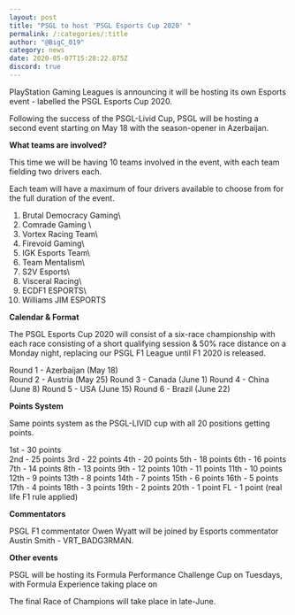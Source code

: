 ```yaml
---
layout: post
title: "PSGL to host 'PSGL Esports Cup 2020' "
permalink: /:categories/:title
author: "@BigC_019"
category: news
date: 2020-05-07T15:28:22.875Z
discord: true
---
```

PlayStation Gaming Leagues is announcing it will be hosting its own Esports event - labelled the PSGL Esports Cup 2020.

<!--more-->

Following the success of the PSGL-Livid Cup, PSGL will be hosting a second event starting on May 18 with the season-opener in Azerbaijan.

**What teams are involved?**

This time we will be having 10 teams involved in the event, with each team fielding two drivers each.

Each team will have a maximum of four drivers available to choose from for the full duration of the event.

1. Brutal Democracy Gaming\
2. Comrade Gaming \
3. Vortex Racing Team\
4. Firevoid Gaming\
5. IGK Esports Team\
6. Team Mentalism\
7. S2V Esports\
8. Visceral Racing\
9. ECDF1 ESPORTS\
10. Williams JIM ESPORTS 

**Calendar & Format**

The PSGL Esports Cup 2020 will consist of a six-race championship with each race consisting of a short qualifying session & 50% race distance on a Monday night, replacing our PSGL F1 League until F1 2020 is released.

Round 1 - Azerbaijan (May 18) \
Round 2 - Austria (May 25)
Round 3 - Canada (June 1)
Round 4 - China (June 8)
Round 5 - USA (June 15)
Round 6 - Brazil (June 22) 

**Points System**

Same points system as the PSGL-LIVID cup with all 20 positions getting points.

1st - 30 points \
2nd - 25 points
3rd - 22 points
4th - 20 points
5th - 18 points
6th - 16 points
7th - 14 points
8th - 13 points
9th - 12 points
10th - 11 points
11th - 10 points
12th - 9 points
13th - 8 points
14th - 7 points
15th - 6 points
16th - 5 points
17th - 4 points
18th - 3 points
19th - 2 points
20th - 1 point
FL - 1 point (real life F1 rule applied)

**Commentators** 

PSGL F1 commentator Owen Wyatt will be joined by Esports commentator Austin Smith - VRT_BADG3RMAN. 

**Other events** 

PSGL will be hosting its Formula Performance Challenge Cup on Tuesdays, with Formula Experience taking place on 

The final Race of Champions will take place in late-June.